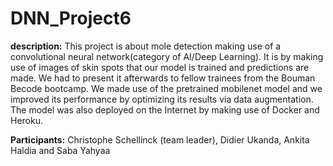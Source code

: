 # DNN_Project6

**description:** 
This project is about mole detection making use of a convolutional neural network(category of AI/Deep Learning). It is by making use of images of skin spots that our model is trained and predictions are made. We had to present it afterwards to fellow trainees from the Bouman Becode bootcamp.
We made use of the pretrained mobilenet model and we improved its performance by optimizing its results via data augmentation. The model was also deployed on the Internet by making use of Docker and Heroku.

**Participants:** Christophe Schellinck (team leader), Didier Ukanda, Ankita Haldia and Saba Yahyaa
